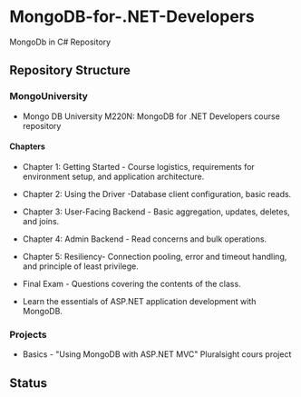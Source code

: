 # MongoDB-for-.NET-Developers
MongoDb in C# Repository

## Repository Structure

### MongoUniversity 
- Mongo DB University M220N: MongoDB for .NET Developers course repository

#### Chapters

- Chapter 1: Getting Started - Course logistics, requirements for environment setup, and application architecture.

- Chapter 2: Using the Driver -Database client configuration, basic reads.

- Chapter 3: User-Facing Backend - Basic aggregation, updates, deletes, and joins.

- Chapter 4: Admin Backend - Read concerns and bulk operations.

- Chapter 5: Resiliency- Connection pooling, error and timeout handling, and principle of least privilege.

- Final Exam - Questions covering the contents of the class.

- Learn the essentials of ASP.NET application development with MongoDB.

### Projects
- Basics - "Using MongoDB with ASP.NET MVC" Pluralsight cours project



## Status